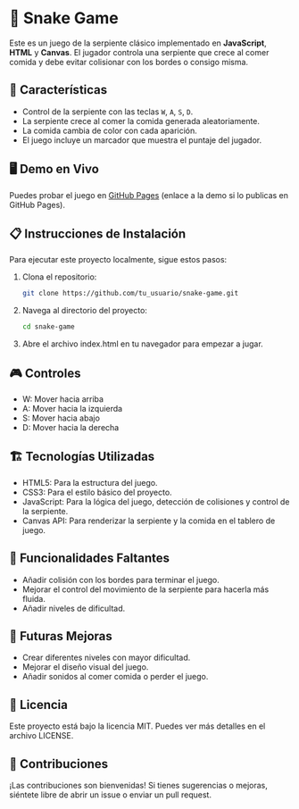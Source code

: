 # 🐍 Snake Game

Este es un juego de la serpiente clásico implementado en **JavaScript**, **HTML** y **Canvas**. El jugador controla una serpiente que crece al comer comida y debe evitar colisionar con los bordes o consigo misma.

## 🚀 Características

- Control de la serpiente con las teclas `W`, `A`, `S`, `D`.
- La serpiente crece al comer la comida generada aleatoriamente.
- La comida cambia de color con cada aparición.
- El juego incluye un marcador que muestra el puntaje del jugador.

## 🖥️ Demo en Vivo

Puedes probar el juego en [GitHub Pages](#) (enlace a la demo si lo publicas en GitHub Pages).

## 📋 Instrucciones de Instalación

Para ejecutar este proyecto localmente, sigue estos pasos:

1. Clona el repositorio:

   ```bash
   git clone https://github.com/tu_usuario/snake-game.git

   ```

2. Navega al directorio del proyecto:
   ```bash
   cd snake-game
   ```
3. Abre el archivo index.html en tu navegador para empezar a jugar.

## 🎮 Controles

- W: Mover hacia arriba
- A: Mover hacia la izquierda
- S: Mover hacia abajo
- D: Mover hacia la derecha

## 🏗️ Tecnologías Utilizadas

- HTML5: Para la estructura del juego.
- CSS3: Para el estilo básico del proyecto.
- JavaScript: Para la lógica del juego, detección de colisiones y control de la serpiente.
- Canvas API: Para renderizar la serpiente y la comida en el tablero de juego.

## 📝 Funcionalidades Faltantes

- Añadir colisión con los bordes para terminar el juego.
- Mejorar el control del movimiento de la serpiente para hacerla más fluida.
- Añadir niveles de dificultad.

## 🎯 Futuras Mejoras

- Crear diferentes niveles con mayor dificultad.
- Mejorar el diseño visual del juego.
- Añadir sonidos al comer comida o perder el juego.

## 📄 Licencia

Este proyecto está bajo la licencia MIT. Puedes ver más detalles en el archivo LICENSE.

## 🤝 Contribuciones

¡Las contribuciones son bienvenidas! Si tienes sugerencias o mejoras, siéntete libre de abrir un issue o enviar un pull request.
